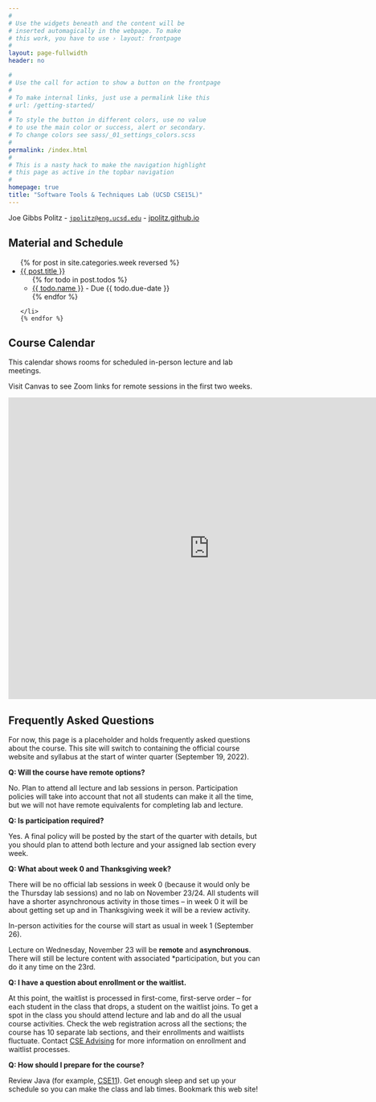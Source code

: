 ```yaml
---
#
# Use the widgets beneath and the content will be
# inserted automagically in the webpage. To make
# this work, you have to use › layout: frontpage
#
layout: page-fullwidth
header: no

#
# Use the call for action to show a button on the frontpage
#
# To make internal links, just use a permalink like this
# url: /getting-started/
#
# To style the button in different colors, use no value
# to use the main color or success, alert or secondary.
# To change colors see sass/_01_settings_colors.scss
#
permalink: /index.html
#
# This is a nasty hack to make the navigation highlight
# this page as active in the topbar navigation
#
homepage: true
title: "Software Tools & Techniques Lab (UCSD CSE15L)"
---
```


Joe Gibbs Politz - <code>jpolitz@eng.ucsd.edu</code> -  [jpolitz.github.io](https://jpolitz.github.io)

## Material and Schedule

<ul class="material">
    {% for post in site.categories.week reversed %}
    <li class="{% if post.current %}current{% else %}gray{% endif %}">
    <a href="{{ site.url }}{{ site.baseurl }}{{ post.url }}">{{ post.title }}</a>
    <ul>
      {% for todo in post.todos %}
      <li><a href="{{ todo.url }}">{{ todo.name }}</a> - Due {{ todo.due-date }}</li>
      {% endfor %}
    </ul>
    
    </li>
    {% endfor %}
</ul>

## Course Calendar

This calendar shows rooms for scheduled in-person lecture and lab meetings.

Visit Canvas to see Zoom links for remote sessions in the first two weeks.

<iframe src="https://calendar.google.com/calendar/embed?src=c_qr732udb46jbievpbp102ekjmc%40group.calendar.google.com&ctz=America%2FLos_Angeles&mode=WEEK" style="border: 0" width="800" height="600" frameborder="0" scrolling="no"></iframe>

## Frequently Asked Questions

For now, this page is a placeholder and holds frequently asked questions about
the course. This site will switch to containing the official course website and
syllabus at the start of winter quarter (September 19, 2022).

**Q: Will the course have remote options?**

No. Plan to attend all lecture and lab sessions in person. Participation
policies will take into account that not all students can make it all the time,
but we will not have remote equivalents for completing lab and lecture.

**Q: Is participation required?**

Yes. A final policy will be posted by the start of the quarter with details, but
you should plan to attend both lecture and your assigned lab section every week.

**Q: What about week 0 and Thanksgiving week?**

There will be no official lab sessions in week 0 (because it would only be the
Thursday lab sessions) and no lab on November 23/24. All students will have a
shorter asynchronous activity in those times – in week 0 it will be about
getting set up and in Thanksgiving week it will be a review activity.

In-person activities for the course will start as usual in week 1 (September
26).

Lecture on Wednesday, November 23 will be **remote** and
**asynchronous**. There will still be lecture content with associated
*participation, but you can do it any time on the 23rd.

**Q: I have a question about enrollment or the waitlist.**

At this point, the waitlist is processed in first-come, first-serve order – for
each student in the class that drops, a student on the waitlist joins. To get a
spot in the class you should attend lecture and lab and do all the usual course
activities. Check the web registration across all the sections; the course has
10 separate lab sections, and their enrollments and waitlists fluctuate. Contact
[CSE Advising](https://cse.ucsd.edu/undergraduate/undergraduate-advising) for
more information on enrollment and waitlist processes.

**Q: How should I prepare for the course?**

Review Java (for example, [CSE11](https://ucsd-cse11-f21.github.io/)). Get
enough sleep and set up your schedule so you can make the class and lab times.
Bookmark this web site!

